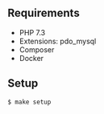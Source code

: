 ## Requirements
- PHP 7.3
- Extensions: pdo_mysql
- Composer
- Docker

## Setup
````
$ make setup
````
